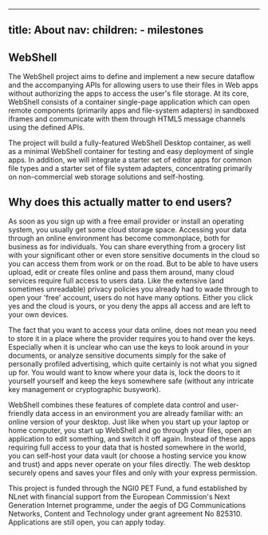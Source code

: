 ----
title: About
nav: 
  children:
    - milestones
----

## WebShell

The WebShell project aims to define and implement a new secure dataflow and the accompanying APIs for allowing users to use their files in Web apps without authorizing the apps to access the user's file storage. At its core, WebShell consists of a container single-page application which can open remote components (primarily apps and file-system adapters) in sandboxed iframes and communicate with them through HTML5 message channels using the defined APIs. 

The project will build a fully-featured WebShell Desktop container, as well as a minimal WebShell container for testing and easy deployment of single apps. In addition, we will integrate a starter set of editor apps for common file types and a starter set of file system adapters, concentrating primarily on non-commercial web storage solutions and self-hosting.


## Why does this actually matter to end users?

As soon as you sign up with a free email provider or install an operating system, you usually get some cloud storage space. Accessing your data through an online environment has become commonplace, both for business as for individuals. You can share everything from a grocery list with your significant other or even store sensitive documents in the cloud so you can access them from work or on the road. But to be able to have users upload, edit or create files online and pass them around, many cloud services require full access to users data. Like the extensive (and sometimes unreadable) privacy policies you already had to wade through to open your 'free' account, users do not have many options. Either you click yes and the cloud is yours, or you deny the apps all access and are left to your own devices.

The fact that you want to access your data online, does not mean you need to store it in a place where the provider requires you to hand over the keys. Especially when it is unclear who can use the keys to look around in your documents, or analyze sensitive documents simply for the sake of personally profiled advertising, which quite certainly is not what you signed up for. You would want to know where your data is, lock the doors to it yourself yourself and keep the keys somewhere safe (without any intricate key management or cryptographic busywork).

WebShell combines these features of complete data control and user-friendly data access in an environment you are already familiar with: an online version of your desktop. Just like when you start up your laptop or home computer, you start up WebShell and go through your files, open an application to edit something, and switch it off again. Instead of these apps requiring full access to your data that is hosted somewhere in the world, you can self-host your data vault (or choose a hosting service you know and trust) and apps never operate on your files directly. The web desktop securely opens and saves your files and only with your express permission.

This project is funded through the NGI0 PET Fund, a fund established by NLnet with financial support from the European Commission's Next Generation Internet programme, under the aegis of DG Communications Networks, Content and Technology under grant agreement No 825310. Applications are still open, you can apply today.